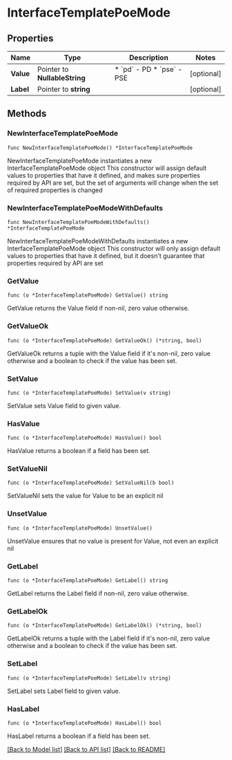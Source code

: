 # InterfaceTemplatePoeMode

## Properties

Name | Type | Description | Notes
------------ | ------------- | ------------- | -------------
**Value** | Pointer to **NullableString** | * &#x60;pd&#x60; - PD * &#x60;pse&#x60; - PSE | [optional] 
**Label** | Pointer to **string** |  | [optional] 

## Methods

### NewInterfaceTemplatePoeMode

`func NewInterfaceTemplatePoeMode() *InterfaceTemplatePoeMode`

NewInterfaceTemplatePoeMode instantiates a new InterfaceTemplatePoeMode object
This constructor will assign default values to properties that have it defined,
and makes sure properties required by API are set, but the set of arguments
will change when the set of required properties is changed

### NewInterfaceTemplatePoeModeWithDefaults

`func NewInterfaceTemplatePoeModeWithDefaults() *InterfaceTemplatePoeMode`

NewInterfaceTemplatePoeModeWithDefaults instantiates a new InterfaceTemplatePoeMode object
This constructor will only assign default values to properties that have it defined,
but it doesn't guarantee that properties required by API are set

### GetValue

`func (o *InterfaceTemplatePoeMode) GetValue() string`

GetValue returns the Value field if non-nil, zero value otherwise.

### GetValueOk

`func (o *InterfaceTemplatePoeMode) GetValueOk() (*string, bool)`

GetValueOk returns a tuple with the Value field if it's non-nil, zero value otherwise
and a boolean to check if the value has been set.

### SetValue

`func (o *InterfaceTemplatePoeMode) SetValue(v string)`

SetValue sets Value field to given value.

### HasValue

`func (o *InterfaceTemplatePoeMode) HasValue() bool`

HasValue returns a boolean if a field has been set.

### SetValueNil

`func (o *InterfaceTemplatePoeMode) SetValueNil(b bool)`

 SetValueNil sets the value for Value to be an explicit nil

### UnsetValue
`func (o *InterfaceTemplatePoeMode) UnsetValue()`

UnsetValue ensures that no value is present for Value, not even an explicit nil
### GetLabel

`func (o *InterfaceTemplatePoeMode) GetLabel() string`

GetLabel returns the Label field if non-nil, zero value otherwise.

### GetLabelOk

`func (o *InterfaceTemplatePoeMode) GetLabelOk() (*string, bool)`

GetLabelOk returns a tuple with the Label field if it's non-nil, zero value otherwise
and a boolean to check if the value has been set.

### SetLabel

`func (o *InterfaceTemplatePoeMode) SetLabel(v string)`

SetLabel sets Label field to given value.

### HasLabel

`func (o *InterfaceTemplatePoeMode) HasLabel() bool`

HasLabel returns a boolean if a field has been set.


[[Back to Model list]](../README.md#documentation-for-models) [[Back to API list]](../README.md#documentation-for-api-endpoints) [[Back to README]](../README.md)


